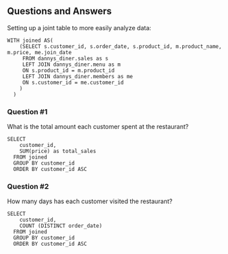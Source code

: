 ## Questions and Answers
Setting up a joint table to more easily analyze data:
```
WITH joined AS(
	(SELECT s.customer_id, s.order_date, s.product_id, m.product_name, m.price, me.join_date
     FROM dannys_diner.sales as s
     LEFT JOIN dannys_diner.menu as m
     ON s.product_id = m.product_id
     LEFT JOIN dannys_diner.members as me
     ON s.customer_id = me.customer_id
    )
  )
```
### Question #1
What is the total amount each customer spent at the restaurant?
```
SELECT 
  	customer_id,
    SUM(price) as total_sales
  FROM joined
  GROUP BY customer_id
  ORDER BY customer_id ASC
```
### Question #2
How many days has each customer visited the restaurant?
```
SELECT 
  	customer_id,
    COUNT (DISTINCT order_date)
  FROM joined
  GROUP BY customer_id
  ORDER BY customer_id ASC
```
